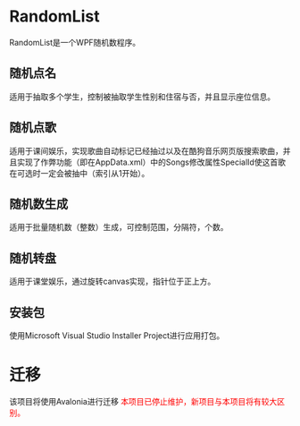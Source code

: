 # RandomList
RandomList是一个WPF随机数程序。
## 随机点名
适用于抽取多个学生，控制被抽取学生性别和住宿与否，并且显示座位信息。
## 随机点歌
适用于课间娱乐，实现歌曲自动标记已经抽过以及在酷狗音乐网页版搜索歌曲，并且实现了作弊功能（即在AppData.xml）中的Songs修改属性SpecialId使这首歌在可选时一定会被抽中（索引从1开始）。
## 随机数生成
适用于批量随机数（整数）生成，可控制范围，分隔符，个数。
## 随机转盘
适用于课堂娱乐，通过旋转canvas实现，指针位于正上方。
## 安装包
使用Microsoft Visual Studio Installer Project进行应用打包。
# 迁移
该项目将使用Avalonia进行迁移
<span style="color:red">本项目已停止维护，新项目与本项目将有较大区别。</span>